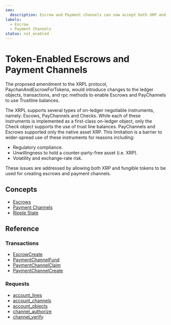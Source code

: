 ```yaml
---
seo:
  description: Escrow and Payment channels can now accept both XRP and fungible tokens.
labels:
  - Escrow
  - Payment Channels
status: not_enabled
---
```

# Token-Enabled Escrows and Payment Channels 

The proposed amendment to the XRPL protocol, PaychanAndEscrowForTokens, would introduce changes to the ledger objects, transactions, and rpc methods to enable Escrows and PayChannels to use Trustline balances.

The XRPL supports several types of on-ledger negotiable instruments, namely: Escows, PayChannels and Checks. While each of these instruments is implemented as a first-class on-ledger object, only the Check object supports the use of trust line balances. PayChannels and Escrows supported only the native asset XRP. This limitation is a barrier to wider-spread use of these instruments for reasons including:

- Regulatory compliance.
- Unwillingness to hold a counter-party-free asset (i.e. XRP).
- Volatility and exchange-rate risk.

These issues are addressed by allowing both XRP and fungible tokens to be used for creating escrows and payment channels. 

## Concepts

- [Escrows](concepts/escrow.md)
- [Payment Channels](concepts/payment-channels.md)
- [Ripple State](concepts/ripplestate.md)

## Reference

### Transactions

- [EscrowCreate](./reference/escrowcreate.md)
- [PaymentChannelFund](./reference/paymentchannelfund.md)
- [PaymentChannelClaim](./reference/paymentchannelclaim.md)
- [PaymentChannelCreate](./reference/paymentchannelcreate.md)

### Requests

- [account_lines](./reference/account_lines.md)
- [account_channels](./reference/account_channels.md)
- [account_objects](./reference/account_objects.md)
- [channel_authorize](./reference/channel_authorize.md)
- [channel_verify](./reference/channel_verify.md)
